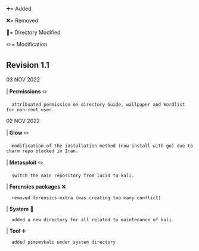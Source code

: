 :heavy_plus_sign:= Added

:x:= Removed

:file_folder:= Directory Modified

:pencil2:= Modification



## Revision 1.1 

03 NOV 2022

| **Permissions** :pencil2:

      attribuated permission on directory Guide, wallpaper and Wordlist for non-root user.

02 NOV 2022

| **Glow** :pencil2:

      modification of the installation method (now install with go) due to charm repo blocked in Iran.
 
| **Metasploit** :pencil2:

      switch the main repository from lucid to kali.
    
| **Forensics packages** :x:

      removed forensics-extra (was creating too many conflict)
    
| **System** :file_folder:

      added a new directory for all related to maintenance of kali.
      
| **Tool** :heavy_plus_sign:

      added pimpmykali under system directory

